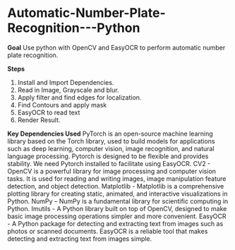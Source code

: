 # Automatic-Number-Plate-Recognition---Python

**Goal** Use python with OpenCV and EasyOCR to perform automatic number plate recognition.

**Steps**
1. Install and Import Dependencies.
2. Read in Image, Grayscale and blur.
3. Apply filter and find edges for localization.
4. Find Contours and apply mask
5. EasyOCR to read text
6. Render Result.

**Key Dependencies Used**
PyTorch is an open-source machine learning library based on the Torch library, used to build models for applications such as deep learning, computer vision, image recognition, and natural language processing. Pytorch is designed to be flexible and provides stability. We need Pytorch installed to facilitate using EasyOCR. 
CV2 - OpenCV is a powerful library for image processing and computer vision tasks. It is used for reading and writing images, image manipulation feature detection, and object detection. 
Matplotlib - Matplotlib is a comprehensive plotting library for creating static, animated, and interactive visualizations in Python.
NumPy – NumPy is a fundamental library for scientific computing in Python.
Imutils - A Python library built on top of OpenCV, designed to make basic image processing operations simpler and more convenient.
EasyOCR - A Python package for detecting and extracting text from images such as photos or scanned documents. EasyOCR is a reliable tool that makes detecting and extracting text from images simple. 
